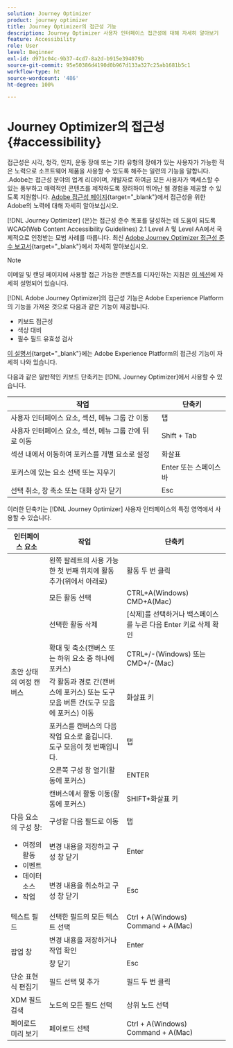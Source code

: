 ```yaml
---
solution: Journey Optimizer
product: journey optimizer
title: Journey Optimizer의 접근성 기능
description: Journey Optimizer 사용자 인터페이스 접근성에 대해 자세히 알아보기
feature: Accessibility
role: User
level: Beginner
exl-id: d971c04c-9b37-4cd7-8a2d-b915e394079b
source-git-commit: 95e50386d4190d0b967d133a327c25ab1681b5c1
workflow-type: ht
source-wordcount: '486'
ht-degree: 100%

---
```


# Journey Optimizer의 접근성{#accessibility}

접근성은 시각, 청각, 인지, 운동 장애 또는 기타 유형의 장애가 있는 사용자가 가능한 적은 노력으로 소프트웨어 제품을 사용할 수 있도록 해주는 일련의 기능을 말합니다. .Adobe는 접근성 분야의 업계 리더이며, 개발자로 하여금 모든 사용자가 액세스할 수 있는 풍부하고 매력적인 콘텐츠를 제작하도록 장려하여 뛰어난 웹 경험을 제공할 수 있도록 지원합니다. [Adobe 접근성 페이지](https://www.adobe.com/accessibility.html){target="_blank"}에서 접근성을 위한 Adobe의 노력에 대해 자세히 알아보십시오.

[!DNL Journey Optimizer] (은)는 접근성 준수 목표를 달성하는 데 도움이 되도록 WCAG(Web Content Accessibility Guidelines) 2.1 Level A 및 Level AA에서 국제적으로 인정받는 모범 사례를 따릅니다. 최신 [Adobe Journey Optimizer 접근성 준수 보고서](https://www.adobe.com/accessibility/compliance/adobe-journey-optimizer.html){target="_blank"}에서 자세히 알아보십시오.

>[!NOTE]
>
>이메일 및 랜딩 페이지에 사용할 접근 가능한 콘텐츠를 디자인하는 지침은 [이 섹션](../email/accessible-content.md)에 자세히 설명되어 있습니다.

[!DNL Adobe Journey Optimizer]의 접근성 기능은 Adobe Experience Platform의 기능을 가져온 것으로 다음과 같은 기능이 제공됩니다.

* 키보드 접근성
* 색상 대비
* 필수 필드 유효성 검사

[이 설명서](https://experienceleague.adobe.com/docs/experience-platform/accessibility/features.html?lang=ko){target="_blank"}에는 Adobe Experience Platform의 접근성 기능이 자세히 나와 있습니다.

다음과 같은 일반적인 키보드 단축키는 [!DNL Journey Optimizer]에서 사용할 수 있습니다.

| 작업 | 단축키 |
| --- | --- |
| 사용자 인터페이스 요소, 섹션, 메뉴 그룹 간 이동 | 탭 |
| 사용자 인터페이스 요소, 섹션, 메뉴 그룹 간에 뒤로 이동 | Shift + Tab |
| 섹션 내에서 이동하여 포커스를 개별 요소로 설정 | 화살표 |
| 포커스에 있는 요소 선택 또는 지우기 | Enter 또는 스페이스바 |
| 선택 취소, 창 축소 또는 대화 상자 닫기 | Esc |

이러한 단축키는 [!DNL Journey Optimizer] 사용자 인터페이스의 특정 영역에서 사용할 수 있습니다.

<table>
  <thead>
    <tr>
      <th>인터페이스 요소</th>
      <th>작업</th>
      <th>단축키</th>
    </tr>
  </thead>
  <tr>
    <td rowspan="8">초안 상태의 여정 캔버스</td>
    <td>왼쪽 팔레트의 사용 가능한 첫 번째 위치에 활동 추가(위에서 아래로)</td>
    <td>활동 두 번 클릭</td>
  </tr>
  <tr>
    <td>모든 활동 선택</td>
    <td>CTRL+A(Windows)<br/>CMD+A(Mac)</td>
  </tr>
  <tr>
    <td>선택한 활동 삭제</td>
    <td>[삭제]를 선택하거나 백스페이스를 누른 다음 Enter 키로 삭제 확인</td>
  </tr>
  <tr>
    <td>확대 및 축소(캔버스 또는 하위 요소 중 하나에 포커스)</td>
    <td>CTRL+/-(Windows) 또는 CMD+/-(Mac)</td>
  </tr>  
  <tr>
    <td>각 활동과 경로 간(캔버스에 포커스) 또는 도구 모음 버튼 간(도구 모음에 포커스) 이동</td>
    <td>화살표 키</td>
  </tr>   
  <tr>
    <td>포커스를 캔버스의 다음 작업  요소로 옮깁니다. 도구 모음이 첫 번째입니다.</td>
    <td>탭</td>
  </tr>  
  <tr>
    <td>오른쪽 구성 창 열기(활동에 포커스)</td>
    <td>ENTER</td>
  </tr>   
  <tr>
    <td>캔버스에서 활동 이동(활동에 포커스)</td>
    <td>SHIFT+화살표 키</td>
  </tr>  
  <tr>
  <td rowspan="3">
  다음 요소의 구성 창:
<ul>
  <li>여정의 활동</li>
  <li>이벤트</li>
  <li>데이터 소스</li>
  <li>작업</li>
</ul>
  </td>
    <td>구성할 다음 필드로 이동</td>
    <td>탭</td>
  </tr>
  <tr>
    <td>변경 내용을 저장하고 구성 창 닫기</td>
    <td>Enter</td>
  </tr>
  <tr>
    <td>변경 내용을 취소하고 구성 창 닫기</td>
    <td>Esc</td>
  </tr>
<!-- //Ajouter ce raccourci quand il marchera (actuellement, le raccourci Ctrl/Cmd+F du navigateur a priorité sur celui de AJO).//
  <tr>
    <td>Page with a search bar</td>
    <td>Select the search bar</td>
    <td>Ctrl/Command + F</td>
  </tr>
-->
  <tr>
    <td>텍스트 필드</td>
    <td>선택한 필드의 모든 텍스트 선택</td>
    <td>Ctrl + A(Windows)<br/>Command + A(Mac)</td>
  </tr>
  <tr>
    <td rowspan="2">팝업 창</td>
    <td>변경 내용을 저장하거나 작업 확인</td>
    <td>Enter</td>
  </tr>
  <tr>
    <td>창 닫기</td>
    <td>Esc</td>
  </tr>
  <tr>
    <td>단순 표현식 편집기</td>
    <td>필드 선택 및 추가</td>
    <td>필드 두 번 클릭</td>
  </tr>
  <tr>
    <td>XDM 필드 검색</td>
    <td>노드의 모든 필드 선택</td>
    <td>상위 노드 선택</td>
  </tr>
  <tr>
    <td>페이로드 미리 보기</td>
    <td>페이로드 선택</td>
    <td>Ctrl + A(Windows)<br/>Command + A(Mac)</td>
  </tr>
</table>
